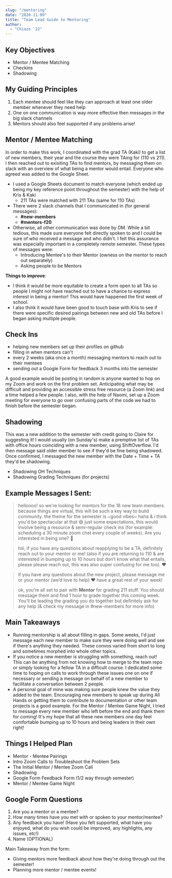 ```yaml
---
slug: "/mentoring"
date: "2020-11-09"
title: "Team Lead Guide to Mentoring"
author:
  - "Chiazo '22"
---
```


## Key Objectives

- Mentor / Mentee Matching
- Checkins
- Shadowing

## My Guiding Principles

1. Each mentee should feel like they can approach at least one older member whenever they need help
2. One on one communication is way more effective then messages in the big slack channels
3. Mentors should also feel supported if any problems arise!

## Mentor / Mentee Matching

In order to make this work, I coordinated with the grad TA (Kaki) to get a list of new members, their year and the course they were TAing for (110 vs 211). I then reached out to exisiting TAs to find mentors, by messaging them on slack with an overview of what being a mentor would entail. Everyone who agreed was added to the Google Sheet.

- I used a Google Sheets document to match everyone (which ended up being my key reference point throughout the semester) with the help of Kris & Kaki
  - 211 TAs were matched with 211 TAs (same for 110 TAs)
- There were 2 slack channels that I communicated in (for general messages):
  - **#new-members**
  - **#mentors-f20**
- Otherwise, all other communication was done by DM. While a bit tedious, this made sure everyone felt directly spoken to and I could be sure of who received a message and who didn't. I felt this assurance was especially important in a completely remote semester. These types of messages were:
  - Introducing Mentee's to their Mentor (owness on the mentor to reach out separately)
  - Asking people to be Mentors

**Things to improve**:

- I think it would be more equitable to create a form open to all TAs so people I might not have reached out to have a chance to express interest in being a mentor! This would have happened the first week of school.
- I also think it would have been good to touch base with Kris to see if there were specific desired pairings between new and old TAs before I began asking multiple people.

## Check Ins

- helping new members set up their profiles on github
- filling in when mentors can't
- every 2 weeks (aka once a month) messaging mentors to reach out to their mentees
- sending out a Google Form for feedback 3 months into the semester

A good example would be posting in random is anyone wanted to hop on my Zoom and work on the first problem set. Anticipating what may be difficult and providing an accessible stress free resource (a Zoom link) and a time helped a few people. I also, with the help of Naomi, set up a Zoom meeting for everyone to go over confusing parts of the code we had to finish before the semester began.

## Shadowing

This was a new addition to the semester with credit going to Claire for suggesting it! I would usually (on Sunday's) make a premptive list of TAs with office hours coinciding with a new member, using ShiftOverflow. I'd then message said older member to see if they'd be fine being shadowed. Once confirmed, I messaged the new member with the Date + Time + TA they'd be shadowing.

- Shadowing OH Techniques
- Shadowing Grading Techniques (for projects)

## Example Messages I Sent:

> helloooo! so we're looking for mentors for the 18 new team members. because things are virtual, this will be such a key way to build community. the theme for the semester is ~good vibes~ haha & i think you'd be spectacular at that :smile: just some expectations, this would involve being a resource & semi-regular check ins (for example: scheduling a 30 minute zoom chat every couple of weeks). Are you interested in being one? :slightly_smiling_face:

> hiii, if you have any questions about reapplying to be a TA, definitely reach out to your mentor or me! (also if you are returning to 110 & are interested in bumping up to 10 hours but don’t know what that entails, please please reach out, this was also super confusing for me too). :heart:

> if you have any questions about the new project, please message me or your mentor (we’d love to help) :heart: have a great rest of your week!

> ok, you’re all set to pair with **Mentor** for grading 211 stuff. You should message them and find 1 hour to grade together this coming week. You’ll be leading the grading you do together but definitely ask for any help (& check my message in #new-members for more info)

## Main Takeaways

- Running mentorship is all about filling in gaps. Some weeks, I'd just message each new member to make sure they were doing well and see if there's anything they needed. These convos varied from short to long and sometimes morphed into whole other topics.
- If you notice a new member is struggling with something, reach out! This can be anything from not knowing how to merge to the team repo or simply looking for a fellow TA in a difficult course. I dedicated some time to hoping on calls to work through these issues one on one if necessary or sending a message on behalf of a new member to facilitate a conversation between 2 people.
- A personal goal of mine was making sure people knew the value they added to the team. Encouraging new members to speak up during All Hands or getting them to contribute to documentation or other team projects is a good example. For the Mentor / Mentee Game Night, I tried to message every new member who left before the end and thank them for coming! It's my hope that all these new members one day feel comfortable bumping up to 10 hours and being leaders in their own right!

## Things I Helped Plan

- Mentor - Mentee Pairings
- Intro Zoom Calls to Troubleshoot the Problem Sets
- The Initial Mentor / Mentee Zoom Call
- Shadowing
- Google Form Feedback Form (1/2 way through semester)
- Mentor / Mentee Game Night

## Google Form Questions

1. Are you a mentor or a mentee?
2. How many times have you met with or spoken to your mentor/mentee?
3. Any feedback you have! (Have you felt supported, what have you enjoyed, what do you wish could be improved, any highlights, any issues, etc!)
4. Name (OPTIONAL)

Main Takeaway from the form:

- Giving mentors more feedback about how they're doing through out the semester!
- Planning more mentor / mentee events!
